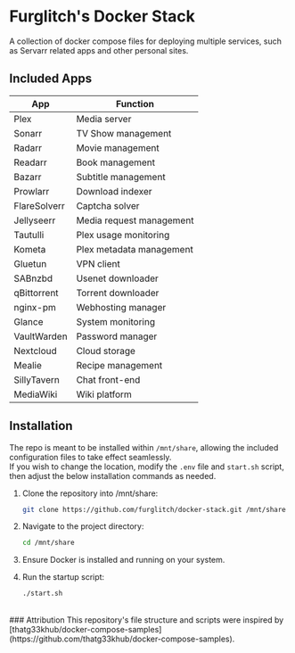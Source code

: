 # Furglitch's Docker Stack

A collection of docker compose files for deploying multiple services, such as Servarr related apps and other personal sites.

## Included Apps

| App           | Function                     |
|---------------|------------------------------|
| Plex          | Media server                 |
| Sonarr        | TV Show management           |
| Radarr        | Movie management             |
| Readarr       | Book management              |
| Bazarr        | Subtitle management          |
| Prowlarr      | Download indexer             |
| FlareSolverr  | Captcha solver               |
| Jellyseerr    | Media request management     |
| Tautulli      | Plex usage monitoring        |
| Kometa        | Plex metadata management     |
| Gluetun       | VPN client                   |
| SABnzbd       | Usenet downloader            |
| qBittorrent   | Torrent downloader           |
| nginx-pm      | Webhosting manager           |
| Glance        | System monitoring            |
| VaultWarden   | Password manager             |
| Nextcloud     | Cloud storage                |
| Mealie        | Recipe management            |
| SillyTavern   | Chat front-end               |
| MediaWiki     | Wiki platform                |

## Installation

The repo is meant to be installed within `/mnt/share`, allowing the included configuration files to take effect seamlessly.<br/>
If you wish to change the location, modify the `.env` file and `start.sh` script, then adjust the below installation commands as needed.

1. Clone the repository into /mnt/share:
   ```bash
   git clone https://github.com/furglitch/docker-stack.git /mnt/share
   ```

2. Navigate to the project directory:
   ```bash
   cd /mnt/share
   ```

3. Ensure Docker is installed and running on your system.

4. Run the startup script:
   ```bash
   ./start.sh
   ```

<br/>
### Attribution
This repository's file structure and scripts were inspired by [thatg33khub/docker-compose-samples](https://github.com/thatg33khub/docker-compose-samples).